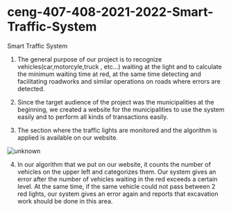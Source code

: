 # ceng-407-408-2021-2022-Smart-Traffic-System
Smart Traffic System

1) The general purpose of our project is to recognize vehicles(car,motorcyle,truck , etc...) waiting at the light and to calculate the minimum waiting time at red,  at the same time detecting and facilitating roadworks and similar operations on roads where errors are detected.

2) Since the target audience of the project was the municipalities at the beginning, we created a website for the municipalities to use the system easily and to perform all kinds of transactions easily.

3) The section where the traffic lights are monitored and the algorithm is applied is available on our website.

![unknown](https://user-images.githubusercontent.com/74122725/169661851-0aaae65d-0c46-4ddc-9d4a-7441f0cf1aae.png)

4) In our algorithm that we put on our website, it counts the number of vehicles on the upper left and categorizes them. Our system gives an error after the number of vehicles waiting in the red exceeds a certain level. At the same time, if the same vehicle could not pass between 2 red lights, our system gives an error again and reports that excavation work should be done in this area.
